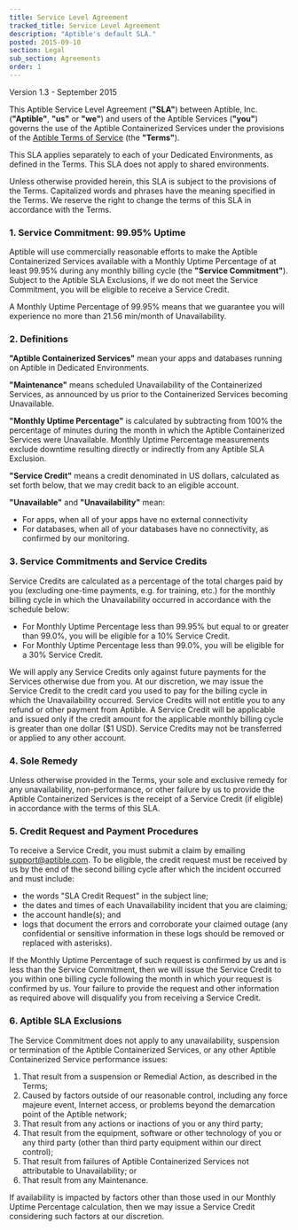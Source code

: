 ```yaml
---
title: Service Level Agreement
tracked_title: Service Level Agreement
description: "Aptible's default SLA."
posted: 2015-09-10
section: Legal
sub_section: Agreements
order: 1
---
```


Version 1.3 - September 2015

This Aptible Service Level Agreement (**"SLA"**) between Aptible, Inc. (**"Aptible"**, **"us"** or **"we"**) and users of the Aptible Services (**"you"**) governs the use of the Aptible Containerized Services under the provisions of the [Aptible Terms of Service](/legal/terms_of_service.html) (the **"Terms"**).

This SLA applies separately to each of your Dedicated Environments, as defined in the Terms. This SLA does not apply to shared environments.

Unless otherwise provided herein, this SLA is subject to the provisions of the Terms. Capitalized words and phrases have the meaning specified in the Terms. We reserve the right to change the terms of this SLA in accordance with the Terms.

### 1. Service Commitment: 99.95% Uptime
Aptible will use commercially reasonable efforts to make the Aptible Containerized Services available with a Monthly Uptime Percentage of at least 99.95% during any monthly billing cycle (the **"Service Commitment"**). Subject to the Aptible SLA Exclusions, if we do not meet the Service Commitment, you will be eligible to receive a Service Credit.

A Monthly Uptime Percentage of 99.95% means that we guarantee you will experience no more than 21.56 min/month of Unavailability.

### 2. Definitions
**"Aptible Containerized Services"** mean your apps and databases running on Aptible in Dedicated Environments.

**"Maintenance"** means scheduled Unavailability of the Containerized Services, as announced by us prior to the Containerized Services becoming Unavailable.

**"Monthly Uptime Percentage"** is calculated by subtracting from 100% the percentage of minutes during the month in which the Aptible Containerized Services were Unavailable. Monthly Uptime Percentage measurements exclude downtime resulting directly or indirectly from any Aptible SLA Exclusion.

**"Service Credit"** means a credit denominated in US dollars, calculated as set forth below, that we may credit back to an eligible account.

**"Unavailable"** and **"Unavailability"** mean:  
- For apps, when all of your apps have no external connectivity
- For databases, when all of your databases have no connectivity, as confirmed by our monitoring.

### 3. Service Commitments and Service Credits
Service Credits are calculated as a percentage of the total charges paid by you (excluding one-time payments, e.g. for training, etc.) for the monthly billing cycle in which the Unavailability occurred in accordance with the schedule below:

- For Monthly Uptime Percentage less than 99.95% but equal to or greater than 99.0%, you will be eligible for a 10% Service Credit.
- For Monthly Uptime Percentage less than 99.0%, you will be eligible for a 30% Service Credit.

We will apply any Service Credits only against future payments for the Services otherwise due from you. At our discretion, we may issue the Service Credit to the credit card you used to pay for the billing cycle in which the Unavailability occurred. Service Credits will not entitle you to any refund or other payment from Aptible. A Service Credit will be applicable and issued only if the credit amount for the applicable monthly billing cycle is greater than one dollar ($1 USD). Service Credits may not be transferred or applied to any other account.

### 4. Sole Remedy
Unless otherwise provided in the Terms, your sole and exclusive remedy for any unavailability, non-performance, or other failure by us to provide the Aptible Containerized Services is the receipt of a Service Credit (if eligible) in accordance with the terms of this SLA.

### 5. Credit Request and Payment Procedures
To receive a Service Credit, you must submit a claim by emailing support@aptible.com. To be eligible, the credit request must be received by us by the end of the second billing cycle after which the incident occurred and must include:

- the words "SLA Credit Request" in the subject line;
- the dates and times of each Unavailability incident that you are claiming;
- the account handle(s); and
- logs that document the errors and corroborate your claimed outage (any confidential or sensitive information in these logs should be removed or replaced with asterisks).

If the Monthly Uptime Percentage of such request is confirmed by us and is less than the Service Commitment, then we will issue the Service Credit to you within one billing cycle following the month in which your request is confirmed by us. Your failure to provide the request and other information as required above will disqualify you from receiving a Service Credit.

### 6. Aptible SLA Exclusions
The Service Commitment does not apply to any unavailability, suspension or termination of the Aptible Containerized Services, or any other Aptible Containerized Service performance issues:  
1. That result from a suspension or Remedial Action, as described in the Terms;
2. Caused by factors outside of our reasonable control, including any force majeure event, Internet access, or problems beyond the demarcation point of the Aptible network;  
3. That result from any actions or inactions of you or any third party;  
4. That result from the equipment, software or other technology of you or any third party (other than third party equipment within our direct control);  
5. That result from failures of Aptible Containerized Services not attributable to Unavailability; or   
6. That result from any Maintenance.

If availability is impacted by factors other than those used in our Monthly Uptime Percentage calculation, then we may issue a Service Credit considering such factors at our discretion.
